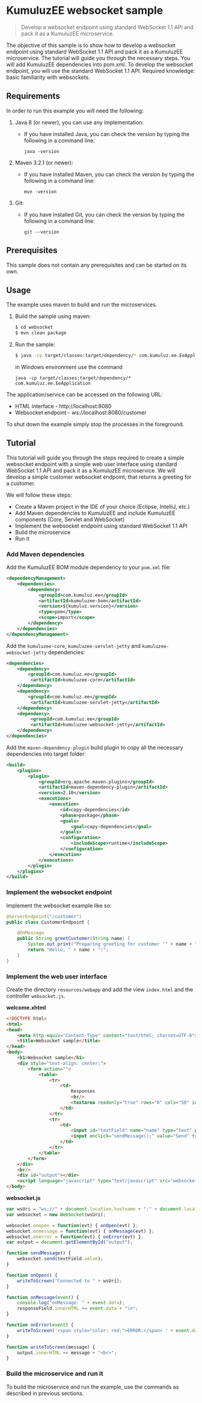 # KumuluzEE websocket sample

> Develop a websocket endpoint using standard WebSocket 1.1 API and pack it as a KumuluzEE microservice.

The objective of this sample is to show how to develop a websocket endpoint using standard WebSocket 1.1 API and pack it as a KumuluzEE microservice. The tutorial will guide you through the necessary steps. You will add KumuluzEE dependencies into pom.xml. To develop the websocket endpoint, you will use the standard WebSocket 1.1 API. 
Required knowledge: basic familiarity with websockets.

## Requirements

In order to run this example you will need the following:

1. Java 8 (or newer), you can use any implementation:
    * If you have installed Java, you can check the version by typing the following in a command line:
        
        ```
        java -version
        ```

2. Maven 3.2.1 (or newer):
    * If you have installed Maven, you can check the version by typing the following in a command line:
        
        ```
        mvn -version
        ```
3. Git:
    * If you have installed Git, you can check the version by typing the following in a command line:
    
        ```
        git --version
        ```
    

## Prerequisites

This sample does not contain any prerequisites and can be started on its own.

## Usage

The example uses maven to build and run the microservices.

1. Build the sample using maven:

    ```bash
    $ cd websocket
    $ mvn clean package
    ```

2. Run the sample:

    ```bash
    $ java -cp target/classes:target/dependency/* com.kumuluz.ee.EeApplication
    ```
    
    in Windows environment use the command
    ```batch
    java -cp target/classes;target/dependency/* com.kumuluz.ee.EeApplication
    ```
    
The application/service can be accessed on the following URL:
* HTML interface - http://localhost:8080
* Websocket endpoint - ws://localhost:8080/customer

To shut down the example simply stop the processes in the foreground.

## Tutorial

This tutorial will guide you through the steps required to create a simple websocket endpoint with a simple web user interface using standard WebSocket 1.1 API and pack it as a KumuluzEE microservice. 
We will develop a simple customer websocket endpoint, that returns a greeting for a customer.

We will follow these steps:
* Create a Maven project in the IDE of your choice (Eclipse, IntelliJ, etc.)
* Add Maven dependencies to KumuluzEE and include KumuluzEE components (Core, Servlet and WebSocket)
* Implement the websocket endpoint using standard WebSocket 1.1 API
* Build the microservice
* Run it

### Add Maven dependencies

Add the KumuluzEE BOM module dependency to your `pom.xml` file:
```xml
<dependencyManagement>
    <dependencies>
        <dependency>
            <groupId>com.kumuluz.ee</groupId>
            <artifactId>kumuluzee-bom</artifactId>
            <version>${kumuluz.version}</version>
            <type>pom</type>
            <scope>import</scope>
        </dependency>
    </dependencies>
</dependencyManagement>
```

Add the `kumuluzee-core`, `kumuluzee-servlet-jetty` and `kumuluzee-websocket-jetty` dependencies:
```xml
<dependencies>
    <dependency>
        <groupId>com.kumuluz.ee</groupId>
         <artifactId>kumuluzee-core</artifactId>
    </dependency>
    <dependency>
        <groupId>com.kumuluz.ee</groupId>
         <artifactId>kumuluzee-servlet-jetty</artifactId>
    </dependency>
    <dependency>
         <groupId>com.kumuluz.ee</groupId>
         <artifactId>kumuluzee-websocket-jetty</artifactId>
    </dependency>
</dependencies>
```

Add the `maven-dependency-plugin` build plugin to copy all the necessary dependencies into target folder:

```xml
<build>
    <plugins>
        <plugin>
            <groupId>org.apache.maven.plugins</groupId>
            <artifactId>maven-dependency-plugin</artifactId>
            <version>2.10</version>
            <executions>
                <execution>
                    <id>copy-dependencies</id>
                    <phase>package</phase>
                    <goals>
                        <goal>copy-dependencies</goal>
                    </goals>
                    <configuration>
                        <includeScope>runtime</includeScope>
                    </configuration>
                </execution>
            </executions>
        </plugin>
    </plugins>
</build>
```

### Implement the websocket endpoint

Implement the websocket example like so:

```java
@ServerEndpoint("/customer")
public class CustomerEndpoint {

    @OnMessage
    public String greetCustomer(String name) {
        System.out.print("Preparing greeting for customer '" + name + "' ...");
        return "Hello, " + name + "!";
    }
}
```

### Implement the web user interface

Create the directory `resources/webapp` and add the view `index.html` and the controller `websocket.js`.

**welcome.xhtml**
```html
<!DOCTYPE html>
<html>
<head>
    <meta http-equiv="Content-Type" content="text/html; charset=UTF-8">
    <title>Websocket sample</title>
</head>
<body>
    <h1>Websocket sample</h1>
    <div style="text-align: center;">
        <form action="">
            <table>
                <tr>
                    <td>
                        Responses
                        <br/>
                        <textarea readonly="true" rows="6" cols="50" id="responseField"></textarea>
                    </td>
                </tr>
                <tr>
                    <td>
                        <input id="textField" name="name" type="text" placeholder="Enter name ...">
                        <input onclick="sendMessage();" value="Send" type="button">
                    </td>
                </tr>
            </table>
        </form>
    </div>
    <br/>
    <div id="output"></div>
    <script language="javascript" type="text/javascript" src="websocket.js"></script>
</body>
```

**websocket.js**
```javascript
var wsUri = "ws://" + document.location.hostname + ":" + document.location.port + document.location.pathname + "customer";
var websocket = new WebSocket(wsUri);

websocket.onopen = function(evt) { onOpen(evt) };
websocket.onmessage = function(evt) { onMessage(evt) };
websocket.onerror = function(evt) { onError(evt) };
var output = document.getElementById("output");

function sendMessage() {
    websocket.send(textField.value);
}

function onOpen() {
    writeToScreen("Connected to " + wsUri);
}

function onMessage(event) {
    console.log("onMessage: " + event.data);
    responseField.innerHTML += event.data + "\n";
}

function onError(event) {
    writeToScreen('<span style="color: red;">ERROR:</span> ' + event.data);
}

function writeToScreen(message) {
    output.innerHTML += message + "<br>";
}
```

### Build the microservice and run it

To build the microservice and run the example, use the commands as described in previous sections.
